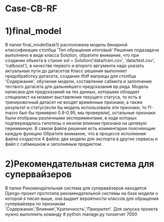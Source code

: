 # Case-CB-RF
# 1)final_model
  В папке final_model(task1) расположена модель бинарной классификации столбца 'Тип обращения итоговый'
  Решение подазадачи выполнено в виде класса Solution, обратите внимание, что при создании обьекта в строке
  sol = Solution('data/train.csv', 'data/test.csv', 'catboost'), в качестве первого и второго аргумента надо указать актуальные пути до датасетов
  Класс решения выполняет предобработку датасета, создание tfidf матрицы для столбца 'Содержание', обучение модели, 
  составление сабмита и заполнение тествого датасета для дальнейшего предсказания вр.ряда.
  Модель написана для предсказаний на тех данных, которыми обладает 
  специалист на момент выставления текущего статуса,
  то есть в тренировочный датасет не входят временные признаки, 
  а также результат и статус(если бы модель использовала эти признаки, 
  то f1-macro был бы примерно 0.9-0.95, мы проверяли), остальные признаки были отобраны 
  различными экспериментами, в ходе которых подтвержадлись гипотезы о низком влиянии 
  признака на целевую переменную.
  В самом файле решения есть комментарии поясняющие каждую функцию
  Обратите внимание, что в процессе исполнения файла создастся 4 файла: две модели для экспорта в другие сервисы и файл с сабмишном и заполненым предиктом.
# 2)Рекомендательная система для супервайзеров
  В папке Рекомендательная система для супервайзеров находится Django-проект прототипа рекомендательной системы на базе модели о которой я писал выше, 
  она выдает вероятности классов для обращения супервайзера по признакам 'Содержание','Влияние','Критичность','Приоритет'. Для запуска проекта нужно выполнить команду # python manage.py runserver 7000
